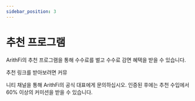 ```yaml
---
sidebar_position: 3
---
```


# 추천 프로그램

ArithFi의 추천 프로그램을 통해 수수료를 벌고 수수료 감면 혜택을 받을 수 있습니다.

추천 링크를 받아보려면 커뮤

니티 채널을 통해 ArithFi의 공식 대표에게 문의하십시오. 인증된 후에는 추천 수입에서 60% 이상의 커미션을 받을 수 있습니다.